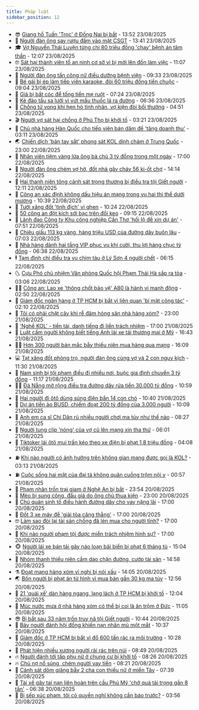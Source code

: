 ```yaml
---
title: Pháp luật
sidebar_position: 12
---
```


<!-- vnexpress-phap-luat:START -->
- 😎 [Giang hồ Tuấn &#39;Trọc&#39; ở Đồng Nai bị bắt](https://vnexpress.net/giang-ho-tuan-troc-o-dong-nai-bi-bat-4930726.html) - 13:52 23/08/2025
- 🥰 [Người đàn ông say rượu đấm vào mặt CSGT](https://vnexpress.net/nguoi-dan-ong-say-ruou-dam-vao-mat-csgt-4930723.html) - 13:41 23/08/2025
- 🎓 [Vợ Nguyễn Thái Luyện từng chi 80 triệu đồng &#39;chạy&#39; bệnh án tâm thần](https://vnexpress.net/vo-nguyen-thai-luyen-tung-chi-80-trieu-dong-chay-benh-an-tam-than-4930676.html) - 12:07 23/08/2025
- 🤓 [Sát hại thành viên tổ an ninh cơ sở vì bị mời lên đồn làm việc](https://vnexpress.net/sat-hai-thanh-vien-to-an-ninh-co-so-vi-bi-moi-len-don-lam-viec-4930689.html) - 11:07 23/08/2025
- 🎊 [Người đàn ông tấn công nữ điều dưỡng bệnh viện](https://vnexpress.net/nguoi-dan-ong-tan-cong-nu-dieu-duong-benh-vien-4930664.html) - 09:33 23/08/2025
- 🙉 [Bé gái bị ép làm tiếp viên karaoke, đòi 60 triệu đồng tiền chuộc](https://vnexpress.net/be-gai-bi-ep-lam-tiep-vien-karaoke-doi-60-trieu-dong-tien-chuoc-4930649.html) - 09:04 23/08/2025
- 🤡 [Giả bị bắt cóc để tống tiền mẹ ruột](https://vnexpress.net/gia-bi-bat-coc-de-tong-tien-me-ruot-4930628.html) - 07:24 23/08/2025
- 🗽 [Kẻ đào tẩu sa lưới vì vứt mẩu thuốc lá ra đường](https://vnexpress.net/ke-dao-tau-sa-luoi-vi-vut-mau-thuoc-la-ra-duong-4930596.html) - 06:36 23/08/2025
- 🌋 [Chồng tử vong khi hẹn hò tình nhân, vợ kiện đòi bồi thường](https://vnexpress.net/chong-tu-vong-khi-hen-ho-tinh-nhan-vo-kien-doi-boi-thuong-4930579.html) - 04:51 23/08/2025
- 🎬 [Người vợ sát hại chồng ở Phú Thọ bị khởi tố](https://vnexpress.net/nguoi-vo-sat-hai-chong-o-phu-tho-bi-khoi-to-4930562.html) - 03:21 23/08/2025
- 💯 [Chủ nhà hàng Hàn Quốc cho tiếp viên bán dâm để &#39;tăng doanh thu&#39;](https://vnexpress.net/chu-nha-hang-han-quoc-cho-tiep-vien-ban-dam-de-tang-doanh-thu-4930521.html) - 03:11 23/08/2025
- 🌏 [Chiến dịch &#39;bàn tay sắt&#39; phong sát KOL dính chàm ở Trung Quốc](https://vnexpress.net/ban-tay-sat-phong-sat-kol-dinh-cham-o-trung-quoc-4930224.html) - 23:00 22/08/2025
- 🌊 [Nhân viên tiệm vàng lừa ông bà chủ 3 tỷ đồng trong một ngày](https://vnexpress.net/nhan-vien-tiem-vang-lua-ong-ba-chu-3-ty-dong-trong-mot-ngay-4930228.html) - 17:00 22/08/2025
- 💂 [Người đàn ông chém vợ hờ, đốt nhà gây cháy 56 ki-ốt chợ](https://vnexpress.net/nguoi-dan-ong-chem-vo-ho-dot-nha-gay-chay-56-ki-ot-cho-4930430.html) - 14:14 22/08/2025
- 🎡 [Hai thanh niên tông cảnh sát trọng thương bị điều tra tội Giết người](https://vnexpress.net/hai-thanh-nien-tong-canh-sat-trong-thuong-bi-dieu-tra-toi-giet-nguoi-4930402.html) - 12:11 22/08/2025
- 🫶 [Công an xác định không dấu hiệu án mạng trong vụ hai thi thể dưới mương](https://vnexpress.net/cong-an-xac-dinh-khong-dau-hieu-an-mang-trong-vu-hai-thi-the-duoi-muong-4930351.html) - 10:39 22/08/2025
- 🐲 [Tưới xăng đốt &#39;tình địch&#39; vì ghen](https://vnexpress.net/tuoi-xang-dot-tinh-dich-vi-ghen-4930343.html) - 10:24 22/08/2025
- 🚀 [50 công an đột kích sới bạc trên đồi keo](https://vnexpress.net/50-cong-an-dot-kich-soi-bac-tren-doi-keo-4930264.html) - 09:15 22/08/2025
- 🎊 [Lãnh đạo Công ty Khu công nghiệp Cần Thơ &#39;hối lộ để xin dự án&#39;](https://vnexpress.net/lanh-dao-cong-ty-khu-cong-nghiep-can-tho-hoi-lo-de-xin-du-an-4930249.html) - 07:51 22/08/2025
- 🤗 [Chiêu giấu 113 kg vàng, hàng triệu USD của đường dây buôn lậu](https://vnexpress.net/chieu-giau-113-kg-vang-hang-trieu-usd-cua-duong-day-buon-lau-4930212.html) - 07:03 22/08/2025
- 🗽 [Nhà hàng dành hai tầng VIP phục vụ khí cười, thu lợi hàng chục tỷ đồng](https://vnexpress.net/nha-hang-danh-hai-tang-vip-phuc-vu-khi-cuoi-thu-loi-hang-chuc-ty-dong-4930196.html) - 06:38 22/08/2025
- 🕴 [Tạm đình chỉ điều tra vụ chìm tàu ở Lý Sơn 4 người chết](https://vnexpress.net/tam-dinh-chi-dieu-tra-vu-chim-tau-o-ly-son-4-nguoi-chet-4930186.html) - 06:15 22/08/2025
- 🌜 [Cựu Phó chủ nhiệm Văn phòng Quốc hội Phạm Thái Hà sắp ra tòa](https://vnexpress.net/cuu-pho-chu-nhiem-van-phong-quoc-hoi-pham-thai-ha-sap-ra-toa-4930108.html) - 03:06 22/08/2025
- 🧑‍🏫 [Công an: Lao xe &#39;thông chốt bảo vệ&#39; A80 là hành vi manh động](https://vnexpress.net/cong-an-thong-chot-bao-ve-a80-la-hanh-vi-manh-dong-4930065.html) - 02:50 22/08/2025
- 🦩 [Giám đốc ngân hàng ở TP HCM bị bắt vì liên quan &#39;bí mật công tác&#39;](https://vnexpress.net/giam-doc-ngan-hang-o-tp-hcm-bi-bat-vi-lien-quan-bi-mat-cong-tac-4930083.html) - 02:10 22/08/2025
- 💼 [Tôi có phải chặt cây khi rễ đâm hỏng sân nhà hàng xóm?](https://vnexpress.net/toi-co-phai-chat-cay-khi-re-dam-hong-san-nha-hang-xom-4929637.html) - 23:00 21/08/2025
- 💫 [&#39;Nghề KOL&#39; - tiền tài, danh tiếng đi liền trách nhiệm](https://vnexpress.net/nghe-kol-tien-tai-danh-tieng-di-lien-trach-nhiem-4929667.html) - 17:00 21/08/2025
- 🦅 [Luật cấm người không biết tiếng Anh lái xe tải thương mại ở Mỹ](https://vnexpress.net/luat-cam-nguoi-khong-biet-tieng-anh-lai-xe-tai-thuong-mai-o-my-4929974.html) - 16:43 21/08/2025
- 🧑‍💻 [Hơn 300 người bán mắc bẫy thiếu niên mua hàng qua mạng](https://vnexpress.net/hon-300-nguoi-ban-mac-bay-thieu-nien-mua-hang-qua-mang-4929980.html) - 16:09 21/08/2025
- 💻 [Tạt xăng đốt phòng trọ, người đàn ông cùng vợ và 2 con nguy kịch](https://vnexpress.net/tat-xang-dot-phong-tro-nguoi-dan-ong-cung-vo-va-2-con-nguy-kich-4929918.html) - 11:30 21/08/2025
- 🤠 [Nam sinh bị tội phạm điều đi nhiều nơi, buộc gia đình chuyển 3 tỷ đồng](https://vnexpress.net/nam-sinh-bi-toi-pham-dieu-di-nhieu-noi-buoc-gia-dinh-chuyen-3-ty-dong-4929858.html) - 11:17 21/08/2025
- 🧑‍🏫 [Đà Nẵng mở rộng điều tra đường dây rửa tiền 30.000 tỷ đồng](https://vnexpress.net/da-nang-mo-rong-dieu-tra-duong-day-rua-tien-30-000-ty-dong-4929920.html) - 10:59 21/08/2025
- 🌈 [Hai người đi ôtô dùng súng điện bắn 14 con chó](https://vnexpress.net/hai-nguoi-di-oto-dung-sung-dien-ban-14-con-cho-4929894.html) - 10:40 21/08/2025
- 🌮 [Dự án tiền ảo BUSD, chiếm đoạt 200 tỷ đồng của 3.000 người](https://vnexpress.net/du-an-tien-ao-busd-chiem-doat-200-ty-dong-cua-3-000-nguoi-4929848.html) - 10:09 21/08/2025
- 🐲 [Anh em ca sĩ Chi Dân rủ nhiều người chơi ma túy như thế nào](https://vnexpress.net/anh-em-ca-si-chi-dan-ru-nhieu-nguoi-choi-ma-tuy-nhu-the-nao-4929804.html) - 08:27 21/08/2025
- 🧰 [Người tung clip &#39;nóng&#39; của vợ cũ lên mạng xin tha thứ](https://vnexpress.net/nguoi-tung-clip-nong-cua-vo-cu-len-mang-xin-tha-thu-4929757.html) - 06:01 21/08/2025
- 💄 [Tiktoker lái ôtô mui trần kéo theo xe điện bị phạt 1,8 triệu đồng](https://vnexpress.net/tiktoker-lai-oto-mui-tran-keo-theo-xe-dien-bi-phat-1-8-trieu-dong-4929615.html) - 04:08 21/08/2025
- ⛽️ [Khi nào người có ảnh hưởng trên không gian mạng được gọi là KOL?](https://vnexpress.net/khi-nao-nguoi-co-anh-huong-tren-khong-gian-mang-duoc-goi-la-kol-4928704.html) - 03:13 21/08/2025
- ⛽️ [Cuộc sống hai mặt của đại tá không quân cuồng trộm nội y](https://vnexpress.net/cuoc-song-hai-mat-cua-dai-ta-khong-quan-cuong-trom-noi-y-4928507.html) - 00:57 21/08/2025
- 💂 [Phạm nhân trốn trại giam ở Nghệ An bị bắt](https://vnexpress.net/pham-nhan-tron-trai-giam-o-nghe-an-bi-bat-4929549.html) - 23:54 20/08/2025
- 🤔 [Mèo bị sung công, đấu giá do ông chủ thua kiện](https://vnexpress.net/meo-bi-sung-cong-dau-gia-do-ong-chu-thua-kien-4929525.html) - 23:00 20/08/2025
- 🧐 [Chủ quán sinh tố điều hành đường dây cho vay nặng lãi](https://vnexpress.net/chu-quan-sinh-to-dieu-hanh-duong-day-cho-vay-nang-lai-4929501.html) - 17:00 20/08/2025
- 🎃 [Đốt 3 xe máy để &#39;giải tỏa căng thẳng&#39;](https://vnexpress.net/dot-3-xe-may-de-giai-toa-cang-thang-4929483.html) - 17:00 20/08/2025
- 🤓 [Làm sao đòi lại tài sản chồng đã lén mua cho người tình?](https://vnexpress.net/lam-sao-doi-lai-tai-san-chong-da-len-mua-cho-nguoi-tinh-4929235.html) - 17:00 20/08/2025
- 💃 [Khi nào người phạm tội được miễn trách nhiệm hình sự?](https://vnexpress.net/khi-nao-duoc-mien-trach-nhiem-hinh-su-4928761.html) - 17:00 20/08/2025
- 🐵 [Người lái xe bán tải gây náo loạn bãi biển bị phạt 6 tháng tù](https://vnexpress.net/nguoi-lai-xe-ban-tai-gay-nao-loan-bai-bien-bi-phat-6-thang-tu-4929521.html) - 15:04 20/08/2025
- 🤖 [Nhóm thanh thiếu niên cầm dao chặn đường, cướp tài sản](https://vnexpress.net/nhom-thanh-thieu-nien-cam-dao-chan-duong-cuop-tai-san-4929517.html) - 14:58 20/08/2025
- ⚗️ [Đoạt mạng hàng xóm vì nghi bị nói xấu](https://vnexpress.net/doat-mang-hang-xom-vi-nghi-bi-noi-xau-4929508.html) - 14:05 20/08/2025
- 🌏 [Bốn người bị phạt án tử hình vì mua bán gần 30 kg ma túy](https://vnexpress.net/bon-nguoi-bi-phat-an-tu-hinh-vi-mua-ban-gan-30-kg-ma-tuy-4929497.html) - 12:56 20/08/2025
- 🦆 [21 &#39;quái xế&#39; dàn hàng ngang, lạng lách ở TP HCM bị khởi tố](https://vnexpress.net/21-quai-xe-dan-hang-ngang-lang-lach-o-tp-hcm-bi-khoi-to-4929496.html) - 12:04 20/08/2025
- 🐎 [Múc nước mưa ở nhà hàng xóm có thể bị coi là ăn trộm ở Đức](https://vnexpress.net/muc-nuoc-mua-o-nha-hang-xom-co-the-bi-coi-la-an-trom-o-duc-4929451.html) - 11:05 20/08/2025
- 😎 [Bị bắt sau 33 năm trốn truy nã tội Giết người](https://vnexpress.net/bi-bat-sau-33-nam-tron-truy-na-toi-giet-nguoi-4929419.html) - 10:44 20/08/2025
- 💪 [Bảy người đánh hội đồng khiến nạn nhân mù một mắt](https://vnexpress.net/bay-nguoi-danh-hoi-dong-khien-nan-nhan-mu-mot-mat-4929466.html) - 10:37 20/08/2025
- 🤡 [Giám đốc ở TP HCM bị bắt vì đổ 600 tấn rác ra môi trường](https://vnexpress.net/giam-doc-o-tp-hcm-bi-bat-vi-do-600-tan-rac-ra-moi-truong-4929444.html) - 10:28 20/08/2025
- 🌁 [Phát hiện nhiều xương người rải rác trên núi](https://vnexpress.net/phat-hien-nhieu-xuong-nguoi-rai-rac-tren-nui-4929397.html) - 08:49 20/08/2025
- 🔥 [Người đánh tới tấp phụ nữ ở chung cư bị khởi tố](https://vnexpress.net/nguoi-danh-toi-tap-phu-nu-o-chung-cu-bi-khoi-to-4929367.html) - 08:26 20/08/2025
- 🔥 [Chủ nợ nổ súng, chém người vay tiền](https://vnexpress.net/no-sung-chem-con-no-4929345.html) - 08:21 20/08/2025
- 👺 [Cảnh sát dỏm giăng bẫy 2 cha con thiếu nữ ở miền Tây](https://vnexpress.net/canh-sat-dom-giang-bay-2-cha-con-thieu-nu-o-mien-tay-4929327.html) - 07:39 20/08/2025
- 🎊 [Tài xế gây tai nạn liên hoàn trên cầu Phú Mỹ &#39;chở quá tải trọng gần 8 tấn&#39;](https://vnexpress.net/tai-xe-gay-tai-nan-lien-hoan-tren-cau-phu-my-cho-qua-tai-trong-gan-8-tan-4929279.html) - 06:38 20/08/2025
- 🎊 [Bị sếp xúc phạm, tôi có quyền nghỉ không cần báo trước?](https://vnexpress.net/bi-sep-xuc-pham-toi-co-quyen-nghi-khong-can-bao-truoc-4928750.html) - 03:56 20/08/2025<!-- vnexpress-phap-luat:END -->
